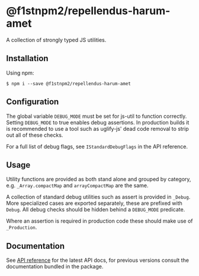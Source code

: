 # @f1stnpm2/repellendus-harum-amet
A collection of strongly typed JS utilities.

## Installation
Using npm:
```shell
$ npm i --save @f1stnpm2/repellendus-harum-amet
```

## Configuration
The global variable `DEBUG_MODE` must be set for js-util to function correctly. Setting `DEBUG_MODE`
to true enables debug assertions. In production builds it is recommended to use a tool such as uglify-js' dead code
removal to strip out all of these checks.

For a full list of debug flags, see `IStandardDebugFlags` in the API reference.

## Usage
Utility functions are provided as both stand alone and grouped by category, e.g. `_Array.compactMap` and `arrayCompactMap` are the same.

A collection of standard debug utilities such as assert is provided in `_Debug`. More specialized cases are exported separately, these are prefixed with `Debug`.
All debug checks should be hidden behind a `DEBUG_MODE` predicate.

Where an assertion is required in production code these should make use of `_Production`.

## Documentation
See [API reference](https://phuhgh.github.io/js-util/@f1stnpm2/repellendus-harum-amet.html) for the latest API docs, for previous versions consult the documentation bundled in the package.